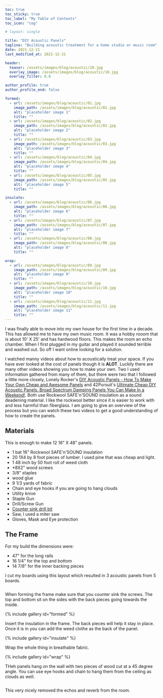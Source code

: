 ```yaml
---
toc: true
toc_sticky: true
toc_label: "My Table of Contents"
toc_icon: "cog"

# layout: single

title: "DIY Acoustic Panels"
tagline: "Building acoustic treatment for a home studio or music room"
date: 2021-12-21
last_modified_at: 2021-12-21

header:
  teaser: /assets/images/blog/acoustic/10.jpg
  overlay_image: /assets/images/blog/acoustic/10.jpg
  overlay_filter: 0.8

author_profile: true
author_profile_end: false

formed:
  - url: /assets/images/blog/acoustic/01.jpg
    image_path: /assets/images/blog/acoustic/01.jpg
    alt: "placeholder image 1"
    title: ""
  - url: /assets/images/blog/acoustic/02.jpg
    image_path: /assets/images/blog/acoustic/02.jpg
    alt: "placeholder image 2"
    title: ""
  - url: /assets/images/blog/acoustic/03.jpg
    image_path: /assets/images/blog/acoustic/03.jpg
    alt: "placeholder image 3"
    title: ""
  - url: /assets/images/blog/acoustic/04.jpg
    image_path: /assets/images/blog/acoustic/04.jpg
    alt: "placeholder image 4"
    title: ""
  - url: /assets/images/blog/acoustic/05.jpg
    image_path: /assets/images/blog/acoustic/05.jpg
    alt: "placeholder image 5"
    title: ""

insulate:
  - url: /assets/images/blog/acoustic/06.jpg
    image_path: /assets/images/blog/acoustic/06.jpg
    alt: "placeholder image 6"
    title: ""
  - url: /assets/images/blog/acoustic/07.jpg
    image_path: /assets/images/blog/acoustic/07.jpg
    alt: "placeholder image 7"
    title: ""
  - url: /assets/images/blog/acoustic/08.jpg
    image_path: /assets/images/blog/acoustic/08.jpg
    alt: "placeholder image 8"
    title: ""

wrap:
  - url: /assets/images/blog/acoustic/09.jpg
    image_path: /assets/images/blog/acoustic/09.jpg
    alt: "placeholder image 9"
    title: ""
  - url: /assets/images/blog/acoustic/10.jpg
    image_path: /assets/images/blog/acoustic/10.jpg
    alt: "placeholder image 10"
    title: ""
  - url: /assets/images/blog/acoustic/11.jpg
    image_path: /assets/images/blog/acoustic/11.jpg
    alt: "placeholder image 11"
    title: ""
---
```


I was finally able to move into my own house for the first time in a decade. This has allowed me to have my own music room. It was a hobby rooom that is about 10' X 25' and has hardwood floors. This makes the room an echo chamber. When I first plugged in my guitar and played it sounded terrible and washed out. So off I want online looking for a solution.

I watched manny videos about how to acoustically treat your space. If you have ever looked at the cost of panels though it is **ALOT**. Luckily there are many other videos showing you how to make your own. Two I used information gathered from many of them, but there were two that I followed a little more closely, Lonely Rocker's [DIY Acoustic Panels - How To Make Your Own Cheap and Awesome Panels](https://www.youtube.com/watch?v=tLk6fQVcoSw) and 42Pursuit's [Ultimate Cheap DIY Acoustic Panels. Broad Spectrum Damping Panels You Can Make In a Weekend!](https://www.youtube.com/watch?v=tPEouyiEt3Q). Both use Rockwool SAFE'n'SOUND insulation as a sound deadening material. I like the rockwool better since it is easier to work with and less harmful than fiberglass. I am going to give an overview of the process but you can watch these two videos to get a good understanding of how to create the panels. 

## Materials

This is enough to make 12 16" X 48" panels. 

* 1 bat 16" Rockwool SAFE'n'SOUND insulation
* 20 1X4 by 8 foot pieces of lumber. I used pine that was cheap and light.
* 1 48 inch by 50 foot roll of weed cloth
* *8X2" wood screws
* 3/8" staples
* wood glue
* 9 1/3 yards of fabric
* Chain and eye hooks if you are going to hang clouds
* Utility knive
* Staple Gun
* Drill/Screw Gun
* [Counter sink drill bit](https://amzn.to/2XFzP9B)
* Saw, I used a miter saw
* Gloves, Mask and Eye protection

## The Frame

For my build the dimensions were:

* 47" for the long rails
* 16 1/4" for the top and bottom
* 14 7/8" for the inner backing pieces

I cut my boards using this layout which resulted in 3 acoustic panels from 5 boards.

<figure  class="align-left">
  <a href="{{ site.url }}{{ site.baseurl }}/assets/images/blog/acoustic/boardlayout.png"><img src="{{ site.url }}{{ site.baseurl }}/assets/images/blog/acoustic/boardlayout.png" alt=""></a>
</figure>

When forming the frame make sure that you counter sink the screws. The top and bottom sit on the sides with the back pieces going towards the inside.

{% include gallery id="formed" %}

Insert the insulation in the frame. The back pieces will help it stay in place. Once it is in you can add the weed clothe as the back of the panel.

{% include gallery id="insulate" %}

Wrap the whole thing in breathable fabric.

{% include gallery id="wrap" %}

THeh panels hang on the wall with two pieces of wood cut at a 45 degree angle. You can use eye hooks and chain to hang them from the ceiling as clouds as well.

<figure  class="align-left">
  <a href="{{ site.url }}{{ site.baseurl }}/assets/images/blog/acoustic/12.jpg"><img src="{{ site.url }}{{ site.baseurl }}/assets/images/blog/acoustic/12.jpg" alt=""></a>
</figure>

This very nicely removed the echos and reverb from the room.

